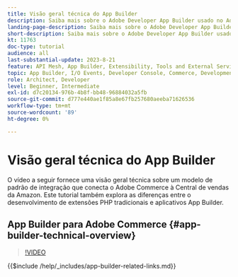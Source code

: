 ```yaml
---
title: Visão geral técnica do App Builder
description: Saiba mais sobre o Adobe Developer App Builder usado no Adobe Commerce com uma visão geral técnica
landing-page-description: Saiba mais sobre o Adobe Developer App Builder usado no Adobe Commerce com uma visão geral técnica
short-description: Saiba mais sobre o Adobe Developer App Builder usado no Adobe Commerce com uma visão geral técnica
kt: 11763
doc-type: tutorial
audience: all
last-substantial-update: 2023-8-21
feature: API Mesh, App Builder, Extensibility, Tools and External Services, Backend Development
topic: App Builder, I/O Events, Developer Console, Commerce, Development, Integrations
role: Architect, Developer
level: Beginner, Intermediate
exl-id: d7c20134-976b-4b8f-bb48-96884032a5fb
source-git-commit: d777e440ae1f85a8e67fb257680aeeba71626536
workflow-type: tm+mt
source-wordcount: '89'
ht-degree: 0%

---
```


# Visão geral técnica do App Builder

O vídeo a seguir fornece uma visão geral técnica sobre um modelo de padrão de integração que conecta o Adobe Commerce à Central de vendas da Amazon. Este tutorial também explora as diferenças entre o desenvolvimento de extensões PHP tradicionais e aplicativos App Builder.


## App Builder para Adobe Commerce {#app-builder-technical-overview}

>[!VIDEO](https://video.tv.adobe.com/v/3413512?quality=12&learn=on)

{{$include /help/_includes/app-builder-related-links.md}}
